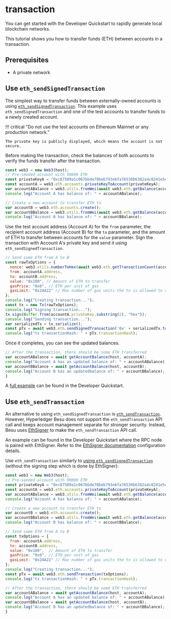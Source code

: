 # transaction

You can get started with the Developer Quickstart to rapidly generate local blockchain networks.

This tutorial shows you how to transfer funds (ETH) between accounts in a transaction.

## Prerequisites

* A private network

## Use `eth_sendSignedTransaction`

The simplest way to transfer funds between externally-owned accounts is using [`eth_sendSignedTransaction`](https://web3js.readthedocs.io/en/v1.2.11/web3-eth.html#sendsignedtransaction). This example uses `eth_sendSignedTransaction` and one of the test accounts to transfer funds to a newly created account.

!!! critical "Do not use the test accounts on Ethereum Mainnet or any production network."

```
The private key is publicly displayed, which means the account is not secure.
```

Before making the transaction, check the balances of both accounts to verify the funds transfer after the transaction.

```js
const web3 = new Web3(host);
// Pre-seeded account with 90000 ETH
const privateKeyA = "0xc87509a1c067bbde78beb793e6fa76530b6382a4c0241e5e4a9ec0a0f44dc0d3";
const accountA = web3.eth.accounts.privateKeyToAccount(privateKeyA);
var accountABalance = web3.utils.fromWei(await web3.eth.getBalance(accountA.address));
console.log("Account A has balance of: " + accountABalance);

// Create a new account to transfer ETH to
var accountB = web3.eth.accounts.create();
var accountBBalance = web3.utils.fromWei(await web3.eth.getBalance(accountB.address));
console.log("Account B has balance of: " + accountBBalance);
```

Use the test account address (Account A) for the `from` parameter, the recipient account address (Account B) for the `to` parameter, and the amount of ETH to transfer between accounts for the `value` parameter. Sign the transaction with Account A's private key and send it using `eth_sendSignedTransaction`.

```js
// Send some ETH from A to B
const rawTxOptions = {
  nonce: web3.utils.numberToHex(await web3.eth.getTransactionCount(accountA.address)),
  from: accountA.address,
  to: accountB.address,
  value: "0x100", // Amount of ETH to transfer
  gasPrice: "0x0", // ETH per unit of gas
  gasLimit: "0x24A22" // Max number of gas units the tx is allowed to use
};
console.log("Creating transaction...");
const tx = new Tx(rawTxOptions);
console.log("Signing transaction...");
tx.sign(Buffer.from(accountA.privateKey.substring(2), "hex"));
console.log("Sending transaction...");
var serializedTx = tx.serialize();
const pTx = await web3.eth.sendSignedTransaction('0x' + serializedTx.toString('hex').toString("hex"));
console.log("tx transactionHash: " + pTx.transactionHash);
```

Once it completes, you can see the updated balances.

```js
// After the transaction, there should be some ETH transferred
var accountABalance = await getAccountBalance(host, accountA);
console.log("Account A has an updated balance of: " + accountABalance);
var accountBBalance = await getAccountBalance(host, accountB);
console.log("Account B has an updatedbalance of: " + accountBBalance);
}
```

A [full example](https://github.com/ConsenSys/quorum-dev-quickstart/blob/1e8cc281098923802845cd829ec20c88513c2e1c/files/besu/smart\_contracts/privacy/scripts/eth\_tx.js) can be found in the Developer Quickstart.

## Use `eth_sendTransaction`

An alternative to using `eth_sendSignedTransaction` is [`eth_sendTransaction`](https://web3js.readthedocs.io/en/v1.2.11/web3-eth.html#sendtransaction). However, Hyperledger Besu does not support the `eth_sendTransaction` API call and keeps account management separate for stronger security. Instead, Besu uses [EthSigner](https://docs.ethsigner.consensys.net/en/stable/) to make the `eth_sendTransaction` API call.

An example can be found in the Developer Quickstart where the RPC node is paired with EthSigner. Refer to the [EthSigner documentation](https://docs.ethsigner.consensys.net/en/stable/) configuration details.

Use `eth_sendTransaction` similarly to [using `eth_sendSignedTransaction`](broken-reference) (without the signing step which is done by EthSigner):

```js
const web3 = new Web3(host);
// Pre-seeded account with 90000 ETH
const privateKeyA = "0xc87509a1c067bbde78beb793e6fa76530b6382a4c0241e5e4a9ec0a0f44dc0d3";
const accountA = web3.eth.accounts.privateKeyToAccount(privateKeyA);
var accountABalance = web3.utils.fromWei(await web3.eth.getBalance(accountA.address));
console.log("Account A has balance of: " + accountABalance);

// Create a new account to transfer ETH to
var accountB = web3.eth.accounts.create();
var accountBBalance = web3.utils.fromWei(await web3.eth.getBalance(accountB.address));
console.log("Account B has balance of: " + accountBBalance);

// Send some ETH from A to B
const txOptions = {
  from: accountA.address,
  to: accountB.address,
  value: "0x100",  // Amount of ETH to transfer
  gasPrice: "0x0", // ETH per unit of gas
  gasLimit: "0x24A22" // Max number of gas units the tx is allowed to use
};
console.log("Creating transaction...");
const pTx = await web3.eth.sendTransaction(txOptions);
console.log("tx transactionHash: " + pTx.transactionHash);

// After the transaction, there should be some ETH transferred
var accountABalance = await getAccountBalance(host, accountA);
console.log("Account A has an updated balance of: " + accountABalance);
var accountBBalance = await getAccountBalance(host, accountB);
console.log("Account B has an updatedbalance of: " + accountBBalance);
}
```
